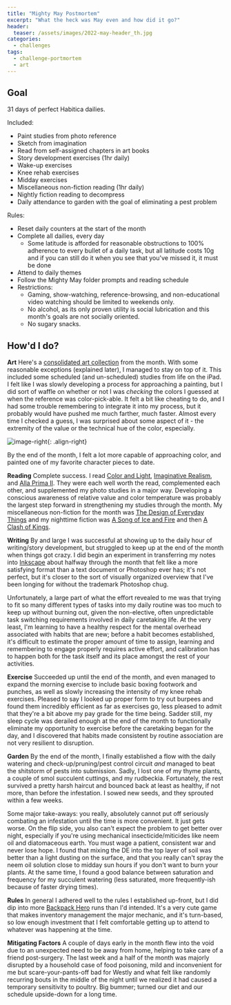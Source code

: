 ```yaml
---
title: "Mighty May Postmortem"
excerpt: "What the heck was May even and how did it go?"
header:
  teaser: /assets/images/2022-may-header_th.jpg
categories:
  - challenges
tags:
  - challenge-portmortem
  - art
---
```

## Goal
31 days of perfect Habitica dailies.

Included:
 - Paint studies from photo reference
 - Sketch from imagination
 - Read from self-assigned chapters in art books
 - Story development exercises (1hr daily)
 - Wake-up exercises
 - Knee rehab exercises
 - Midday exercises
 - Miscellaneous non-fiction reading (1hr daily)
 - Nightly fiction reading to decompress
 - Daily attendance to garden with the goal of eliminating a pest problem

Rules:
 - Reset daily counters at the start of the month
 - Complete all dailies, every day
   - Some latitude is afforded for reasonable obstructions to 100% adherence to every bullet of a daily task, but all latitude costs 10g and if you can still do it when you see that you've missed it, it must be done
 - Attend to daily themes
 - Follow the Mighty May folder prompts and reading schedule
 - Restrictions:
   - Gaming, show-watching, reference-browsing, and non-educational video watching should be limited to weekends only.
   - No alcohol, as its only proven utility is social lubrication and this month's goals are not socially oriented.
   - No sugary snacks.

## How'd I do?

**Art**
Here's a [consolidated art collection](https://www.artstation.com/artwork/NGzXYz) from the month. With some reasonable exceptions (explained later), I managed to stay on top of it. This included some scheduled (and un-scheduled) studies from life on the iPad. I felt like I was slowly developing a process for approaching a painting, but I did sort of waffle on whether or not I was *checking* the colors I guessed at when the reference was color-pick-able. It felt a bit like cheating to do, and I had some trouble remembering to integrate it into my process, but it probably would have pushed me much farther, much faster. Almost every time I checked a guess, I was surprised about some aspect of it - the extremity of the value or the technical hue of the color, especially.

![image-right](https://cdna.artstation.com/p/assets/images/images/050/821/194/large/elizabeth-shaw-theressia2.jpg?1655776264){: .align-right}

By the end of the month, I felt a lot more capable of approaching color, and painted one of my favorite character pieces to date.


**Reading**
Complete success. I read [Color and Light](https://www.goodreads.com/book/show/8384010-color-and-light), [Imaginative Realism](https://www.goodreads.com/book/show/6886931-imaginative-realism), and [Alla Prima II](https://www.goodreads.com/book/show/18660561-alla-prima-ii). They were each well worth the read, complemented each other, and supplemented my photo studies in a major way. Developing a conscious awareness of relative value and color temperature was probably the largest step forward in strengthening my studies through the month. My miscellaneous non-fiction for the month was [The Design of Everyday Things](https://www.goodreads.com/book/show/840.The_Design_of_Everyday_Things) and my nighttime fiction was [A Song of Ice and Fire](https://www.goodreads.com/book/show/13496.A_Game_of_Thrones) and then [A Clash of Kings](https://www.goodreads.com/book/show/10572.A_Clash_of_Kings). 

**Writing**
By and large I was successful at showing up to the daily hour of writing/story development, but struggled to keep up at the end of the month when things got crazy. I did begin an experiment in transferring my notes into [Inkscape](https://inkscape.org/) about halfway through the month that felt like a more satisfying format than a text document or Photoshop ever has; it's not perfect, but it's closer to the sort of visually organized overview that I've been longing for without the trademark Photoshop chug.

Unfortunately, a large part of what the effort revealed to me was that trying to fit so many different types of tasks into my daily routine was too much to keep up without burning out, given the non-elective, often unpredictable task switching requirements involved in daily caretaking life. At the very least, I'm learning to have a healthy respect for the mental overhead associated with habits that are new; before a habit becomes established, it's difficult to estimate the proper amount of time to assign, learning and remembering to engage properly requires active effort, and calibration has to happen both for the task itself and its place amongst the rest of your activities.

**Exercise**
Succeeded up until the end of the month, and even managed to expand the morning exercise to include basic boxing footwork and punches, as well as slowly increasing the intensity of my knee rehab exercises. Pleased to say I looked up proper form to try out burpees and found them incredibly efficient as far as exercises go, less pleased to admit that they're a bit above my pay grade for the time being. Sadder still, my sleep cycle was derailed enough at the end of the month to functionally eliminate my opportunity to exercise before the caretaking began for the day, and I discovered that habits made consistent by routine association are not very resilient to disruption.  

**Garden**
By the end of the month, I finally established a flow with the daily watering and check-up/pruning/pest control circuit *and* managed to beat the shitstorm of pests into submission. Sadly, I lost one of my thyme plants, a couple of smol succulent cuttings, and my rudbeckia. Fortunately, the rest survived a pretty harsh haircut and bounced back at least as healthy, if not more, than before the infestation. I sowed new seeds, and they sprouted within a few weeks.

Some major take-aways: you really, absolutely cannot put off seriously combating an infestation until the time is more convenient. It just gets worse. On the flip side, you also can't expect the problem to get better over night, especially if you're using mechanical insecticide/miticides like neem oil and diatomaceous earth. You must wage a patient, consistent war and never lose hope. I found that mixing the DE into the top layer of soil was better than a light dusting on the surface, and that you really can't spray the neem oil solution close to midday sun hours if you don't want to burn your plants. At the same time, I found a good balance between saturation and frequency for my succulent watering (less saturated, more frequently-ish because of faster drying times). 

**Rules**
In general I adhered well to the rules I established up-front, but I did dip into more [Backpack Hero](https://thejaspel.itch.io/backpack-hero) runs than I'd intended. It's a very cute game that makes inventory management the major mechanic, and it's turn-based, so low enough investment that I felt comfortable getting up to attend to whatever was happening at the time.

**Mitigating Factors**
A couple of days early in the month flew into the void due to an unexpected need to be away from home, helping to take care of a friend post-surgery. The last week and a half of the month was majorly disrupted by a household case of food poisoning, mild and inconvenient for me but scare-your-pants-off bad for Westly and what felt like randomly recurring bouts in the middle of the night until we realized it had caused a temporary sensitivity to poultry. Big bummer; turned our diet and our schedule upside-down for a long time.